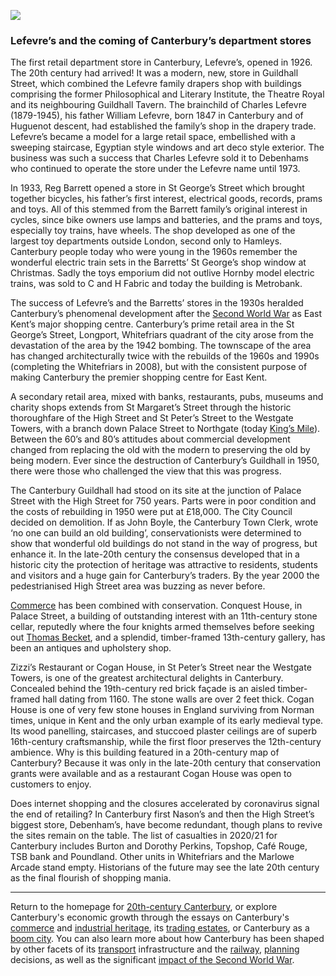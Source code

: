 <a href="https://dev.visual-essays.app"><img src="https://dev-visual-essays.netlify.app/images/ve-button.png"/></a>
<param author="Richard Maltby" banner="https://stor.artstor.org/stor/c35dcc83-8c83-4e82-8a7e-0d012287b919" layout="vtl" title="20th-Century Canterbury: Retail" ve-config/>

<param aliases="Canterbury" eid="Q29303" ve-entity/>
<param aliases="William Lefevre" eid="Q22101934" ve-entity/>
<param aliases="Whitefriars" eid="Q17064998" ve-entity/>
<param aliases="Westgate Towers" eid="Q104815065" ve-entity/>
<param aliases="Guildhall" eid="Q17641331" ve-entity/>
<param aliases="Conquest House" eid="Q17557113" ve-entity/>

### Lefevre’s and the coming of Canterbury’s department stores

The first retail department store in Canterbury, Lefevre’s, opened in 1926. The 20th century had arrived! It was a modern, new, store in Guildhall Street, which combined the Lefevre family drapers shop with buildings comprising the former Philosophical and Literary Institute, the Theatre Royal and its neighbouring Guildhall Tavern. The brainchild of Charles Lefevre (1879-1945), his father William Lefevre, born 1847 in Canterbury and of Huguenot descent, had established the family’s shop in the drapery trade. Lefevre’s became a model for a large retail space, embellished with a sweeping staircase, Egyptian style windows and art deco style exterior. The business was such a success that Charles Lefevre sold it to Debenhams who continued to operate the store under the Lefevre name until 1973.
<param ve-image-v2 manifest="https://iiif.juncture-digital.org/wc:Canterbury%2C_Anglia._A_Mercery_Lane_a_Sun_street_fel%C5%91l._Fortepan_28406.jpg/manifest.json">

In 1933, Reg Barrett opened a store in St George’s Street which brought together bicycles, his father’s first interest, electrical goods, records, prams and toys. All of this stemmed from the Barrett family’s original interest in cycles, since bike owners use lamps and batteries, and the prams and toys, especially toy trains, have wheels. The shop developed as one of the largest toy departments outside London, second only to Hamleys. Canterbury people today who were young in the 1960s remember the wonderful electric train sets in the Barretts’ St George’s shop window at Christmas. Sadly the toys emporium did not outlive Hornby model electric trains, was sold to C and H Fabric and today the building is Metrobank.
<param attribution="Public domain" label="St George's Street" url="https://stor.artstor.org/stor/a88a700f-df99-46c1-ba05-e5809a9d9e77" ve-image/>
<param center="51.2780188177824, 1.08137879348189" ve-map zoom="15"/>

The success of Lefevre’s and the Barretts’ stores in the 1930s heralded Canterbury’s phenomenal development after the [Second World War](/canterbury/20c-canterbury-ww2) as East Kent’s major shopping centre. Canterbury’s prime retail area in the St George’s Street, Longport, Whitefriars quadrant of the city arose from the devastation of the area by the 1942 bombing. The townscape of the area has changed architecturally twice with the rebuilds of the 1960s and 1990s (completing the Whitefriars in 2008), but with the consistent purpose of making Canterbury the premier shopping centre for East Kent.
<param center="Q17064998" ve-map zoom="15"/>

A secondary retail area, mixed with banks, restaurants, pubs, museums and charity shops extends from St Margaret’s Street through the historic thoroughfare of the High Street and St Peter’s Street to the Westgate Towers, with a branch down Palace Street to Northgate (today [King’s Mile](https://thekingsmile.org.uk/about/)). Between the 60’s and 80’s attitudes about commercial development changed from replacing the old with the modern to preserving the old by being modern. Ever since the destruction of Canterbury’s Guildhall in 1950, there were those who challenged the view that this was progress.
<param attribution="Postcard, pre-1920" label="Canterbury High Street" url="https://stor.artstor.org/stor/707a3d41-f05c-49d5-add1-dbc573efec4a" ve-image/>
<param attribution="Postcard, pre-1918, Léon &amp; Levy" label="St Peter's Street" url="https://stor.artstor.org/stor/d0564753-7dc5-4985-8e3f-2fbcab4ee5d6" ve-image/>
<param attribution="Postcard, pre-1918, Léon &amp; Levy" label="Westgate" url="https://stor.artstor.org/stor/b0acbfd0-9654-4d59-b6ed-9f4fde9f6453" ve-image/>

The Canterbury Guildhall had stood on its site at the junction of Palace Street with the High Street for 750 years. Parts were in poor condition and the costs of rebuilding in 1950 were put at £18,000. The City Council decided on demolition. If as John Boyle, the Canterbury Town Clerk, wrote ‘no one can build an old building’, conservationists were determined to show that wonderful old buildings do not stand in the way of progress, but enhance it. In the late-20th century the consensus developed that in a historic city the protection of heritage was attractive to residents, students and visitors and a huge gain for Canterbury’s traders. By the year 2000 the pedestrianised High Street area was buzzing as never before.
<param attribution="Calum Elliot and Emma Molford, by kind permission" label="Canterbury High Street" url="https://stor.artstor.org/stor/4492394e-fa2c-454b-99a9-0520c088b76d" ve-image/>
<param ve-image-v2 manifest="https://iiif.juncture-digital.org/gh:kent-map/images/canterbury/Canterbury High Street.jpg/manifest.json">
<param center="Q17641331" ve-map zoom="15"/>

[Commerce](/canterbury/20c-canterbury-commerce) has been combined with conservation. Conquest House, in Palace Street, a building of outstanding interest with an 11th-century stone cellar, reputedly where the four knights armed themselves before seeking out [Thomas Becket](https://en.wikipedia.org/wiki/Thomas_Becket), and a splendid, timber-framed 13th-century gallery, has been an antiques and upholstery shop.
<param ve-image-v2 manifest="https://iiif.juncture-digital.org/wc:Canterbury_-_Conquest_House.jpg/manifest.json">

Zizzi’s Restaurant or Cogan House, in St Peter’s Street near the Westgate Towers, is one of the greatest architectural delights in Canterbury. Concealed behind the 19th-century red brick façade is an aisled timber-framed hall dating from 1160. The stone walls are over 2 feet thick. Cogan House is one of very few stone houses in England surviving from Norman times, unique in Kent and the only urban example of its early medieval type. Its wood panelling, staircases, and stuccoed plaster ceilings are of superb 16th-century craftsmanship, while the first floor preserves the 12th-century ambience. Why is this building featured in a 20th-century map of Canterbury? Because it was only in the late-20th century that conservation grants were available and as a restaurant Cogan House was open to customers to enjoy.
<param attribution="David Bedford, by kind permission" label="Zizzi's restaurant in Cogan House, St Peter's Street" url="https://stor.artstor.org/stor/e783dd08-05cf-4606-a6cb-6bf8d428892f" ve-image/>
<param center="51.28045496592545, 1.0776459381588603" ve-map zoom="15"/>

Does internet shopping and the closures accelerated by coronavirus signal the end of retailing? In Canterbury first Nason’s and then the High Street’s biggest store, Debenham’s, have become redundant, though plans to revive the sites remain on the table. The list of casualties in 2020/21 for Canterbury includes Burton and Dorothy Perkins, Topshop, Café Rouge, TSB bank and Poundland. Other units in Whitefriars and the Marlowe Arcade stand empty. Historians of the future may see the late 20th century as the final flourish of shopping mania.
<param ve-image-v2 manifest="https://iiif.juncture-digital.org/gh:kent-map/images/canterbury/Delapidated Nasons.jpg/manifest.json">
<param ve-image-v2 manifest="https://iiif.juncture-digital.org/gh:kent-map/images/canterbury/Abandoned Burtons.jpg/manifest.json">

***

Return to the homepage for [20th-century Canterbury](/canterbury/20c-canterbury-home), or explore Canterbury's economic growth through the essays on Canterbury's [commerce](/canterbury/20c-canterbury-commerce) and [industrial heritage](/canterbury/20c-canterbury-industrial), its [trading estates](/canterbury/20c-canterbury-trading-estates), or Canterbury as a [boom city](/canterbury/20c-canterbury-boom-city). You can also learn more about how Canterbury has been shaped by other facets of its [transport](/canterbury/20c-canterbury-transport) infrastructure and the [railway](/canterbury/20c-canterbury-railway), [planning](/canterbury/20c-canterbury-planning) decisions, as well as the significant [impact of the Second World War](/canterbury/20c-canterbury-ww2).
<param ve-image-v2 manifest="https://iiif.juncture-digital.org/wc:Canterbury_Cathedral_-_Portal_Nave_Cross-spire.jpeg/manifest.json"> 
